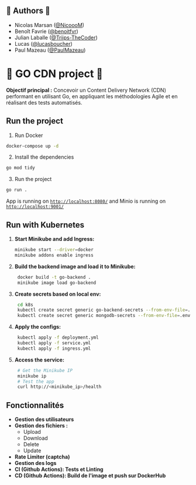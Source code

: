 ## 👤️ Authors 👤

- Nicolas Marsan ([@NicoooM](https://github.com/NicoooM))<br />
- Benoît Favrie ([@benoitfvr](https://github.com/benoitfvr))<br />
- Julian Laballe ([@Triips-TheCoder](https://github.com/Triips-TheCoder))<br />
- Lucas ([@lucasboucher](https://github.com/lucasboucher))<br />
- Paul Mazeau ([@PaulMazeau](https://github.com/PaulMazeau))

# 🚀 GO CDN project 🚀

**Objectif principal :**
Concevoir un Content Delivery Network (CDN) performant en utilisant Go, en appliquant les méthodologies Agile et en réalisant des tests automatisés.

## Run the project

1. Run Docker

```bash
docker-compose up -d
```

2. Install the dependencies

```bash
go mod tidy
```

3. Run the project

```bash
go run .
```

App is running on [`http://localhost:8080/`](http://localhost:8080/) and Minio is running on [`http://localhost:9001/`](http://localhost:9001/)

## Run with Kubernetes

1. **Start Minikube and add Ingress:**
   ```bash
   minikube start --driver=docker
   minikube addons enable ingress
   ```
2. **Build the backend image and load it to Minikube:**
   ```bash
    docker build -t go-backend .
    minikube image load go-backend
   ```
3. **Create secrets based on local env:**
   ```bash
    cd k8s
    kubectl create secret generic go-backend-secrets --from-env-file=.env.backend
    kubectl create secret generic mongodb-secrets --from-env-file=.env.mongo
   ```
4. **Apply the configs:**
   ```bash
    kubectl apply -f deployment.yml
    kubectl apply -f service.yml
    kubectl apply -f ingress.yml
   ```
5. **Access the service:**
   ```bash
    # Get the Minikube IP
    minikube ip
    # Test the app
    curl http://<minikube_ip>/health
   ```

## Fonctionnalités

- **Gestion des utilisateurs**
- **Gestion des fichiers :**
  - Upload
  - Download
  - Delete
  - Update
- **Rate Limiter (captcha)**
- **Gestion des logs**
- **CI (Github Actions): Tests et Linting**
- **CD (Github Actions): Build de l'image et push sur DockerHub**
